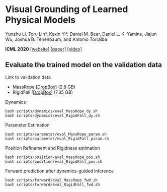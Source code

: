 # Visual Grounding of Learned Physical Models

Yunzhu Li, Toru Lin*, Kexin Yi*, Daniel M. Bear, Daniel L. K. Yamins, Jiajun Wu, Joshua B. Tenenbaum, and Antonio Torralba

**ICML 2020**
[[website]](http://visual-physics-grounding.csail.mit.edu/) [[paper]](https://arxiv.org/abs/2004.13664) [[video]](https://www.youtube.com/watch?v=P_LrG0lzc-0&feature=youtu.be)


## Evaluate the trained model on the validation data

Link to validation data
- MassRope [[DropBox]](https://www.dropbox.com/s/l3fx5onv21ti72p/data_MassRope_valid.zip?dl=0) (2.8 GB)
- RigidFall [[DropBox]](https://www.dropbox.com/s/o3ehs4s4p13kuy6/data_RigidFall_valid.zip?dl=0) (7.35 GB)

Dynamics

    bash scripts/dynamics/eval_MassRope_dy.sh
    bash scripts/dynamics/eval_RigidFall_dy.sh
    
Parameter Estimation

    bash scripts/parameter/eval_MassRope_param.sh
    bash scripts/parameter/eval_RigidFall_param.sh
    
Position Refinement and Rigidness estimation

    bash scripts/position/eval_MassRope_pos.sh
    bash scripts/position/eval_RigidFall_pos.sh

Forward prediction after dynamics-guided inference

    bash scripts/forward/eval_MassRope_fwd.sh
    bash scripts/forward/eval_RigidFall_fwd.sh
